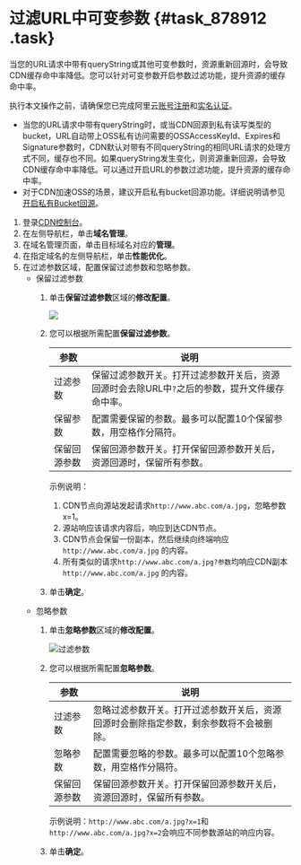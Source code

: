 # 过滤URL中可变参数 {#task_878912 .task}

当您的URL请求中带有queryString或其他可变参数时，资源重新回源时，会导致CDN缓存命中率降低。您可以针对可变参数开启参数过滤功能，提升资源的缓存命中率。

执行本文操作之前，请确保您已完成阿里云[账号注册](https://account.alibabacloud.com/register/intl_register.htm)和[实名认证](https://account-intl.console.aliyun.com/#/intlAuth)。

-   当您的URL请求中带有queryString时，或当CDN回源到私有读写类型的bucket，URL自动带上OSS私有访问需要的OSSAccessKeyId、Expires和Signature参数时，CDN默认对带有不同queryString的相同URL请求的处理方式不同，缓存也不同。如果queryString发生变化，则资源重新回源，会导致CDN缓存命中率降低。可以通过开启URL的参数过滤功能，提升资源的缓存命中率。
-   对于CDN加速OSS的场景，建议开启私有bucket回源功能。详细说明请参见[开启私有Bucket回源](../intl.zh-CN/域名管理/回源配置/开启私有Bucket回源授权.md#)。

1.  登录[CDN控制台](https://cdn.console.aliyun.com)。
2.  在左侧导航栏，单击**域名管理**。
3.  在域名管理页面，单击目标域名对应的**管理**。
4.  在指定域名的左侧导航栏，单击**性能优化**。
5.  在过滤参数区域，配置保留过滤参数和忽略参数。 
    -   保留过滤参数
        1.  单击**保留过滤参数**区域的**修改配置**。

            ![](http://static-aliyun-doc.oss-cn-hangzhou.aliyuncs.com/assets/img/5161/156860494057056_zh-CN.png)

        2.  您可以根据所需配置**保留过滤参数**。

            |参数|说明|
            |--|--|
            |过滤参数|保留过滤参数开关。打开过滤参数开关后，资源回源时会去除URL中`?`之后的参数，提升文件缓存命中率。|
            |保留参数|配置需要保留的参数。最多可以配置10个保留参数，用空格作分隔符。|
            |保留回源参数|保留回源参数开关。打开保留回源参数开关后，资源回源时，保留所有参数。|

            示例说明：

            1.  CDN节点向源站发起请求`http://www.abc.com/a.jpg`，忽略参数x=1。
            2.  源站响应该请求内容后，响应到达CDN节点。
            3.  CDN节点会保留一份副本，然后继续向终端响应 `http://www.abc.com/a.jpg` 的内容。
            4.  所有类似的请求`http://www.abc.com/a.jpg?参数`均响应CDN副本`http://www.abc.com/a.jpg` 的内容。
        3.  单击**确定**。
    -   忽略参数
        1.  单击**忽略参数**区域的**修改配置**。

            ![过滤参数](http://static-aliyun-doc.oss-cn-hangzhou.aliyuncs.com/assets/img/5161/15686049417304_zh-CN.png)

        2.  您可以根据所需配置**忽略参数**。

            |参数|说明|
            |--|--|
            |过滤参数|忽略过滤参数开关。打开过滤参数开关后，资源回源时会删除指定参数，剩余参数将不会被删除。|
            |忽略参数|配置需要忽略的参数。最多可以配置10个忽略参数，用空格作分隔符。|
            |保留回源参数|保留回源参数开关。打开保留回源参数开关后，资源回源时，保留所有参数。|

            示例说明：`http://www.abc.com/a.jpg?x=1`和`http://www.abc.com/a.jpg?x=2`会响应不同参数源站的响应内容。

        3.  单击**确定**。

